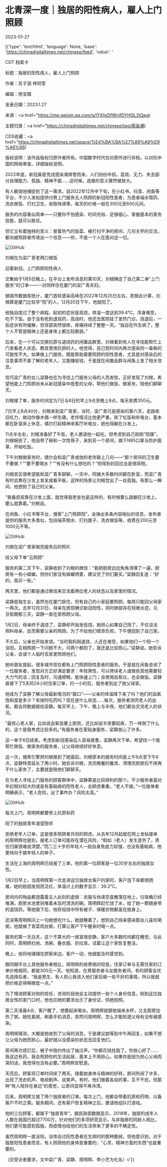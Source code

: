 # 北青深一度｜独居的阳性病人，雇人上门照顾

2023-01-27

[{'type': 'text/html', 'language': None, 'base': 'https://chinadigitaltimes.net/chinese/feed', 'value': '

CDT 档案卡

标题：独居的阳性病人，雇人上门照顾

作者：苏子涵 林珂莹

编辑：杨宝璐

发表日期：2023.1.27

来源：<a href="https://mp.weixin.qq.com/s/lYXljxDfWnifDYHGL2tQeg)

主题归类：<a href="https://chinadigitaltimes.net/chinese/tag/感染潮)

CDS收藏：<a href="https://chinadigitaltimes.net/space/%E4%BA%BA%E7%89%A9%E9%A6%86)

版权说明：该作品版权归原作者所有。中国数字时代仅对原作进行存档，以对抗中国的网络审查。详细版权说明。





2022年底，新冠奥密克戎感染潮席卷而来，人们纷纷中招，高烧、无力、失去部分自理能力、孤独、精神不振……这时候，连接的意义骤然被放大。

有人敏锐地捕捉到了这一需求。自2022年12月中下旬，在小红书、抖音、闲鱼等平台，不少人发帖提供付费上门服务无人照顾的新冠阳性患者，为患者端水喂药、洗衣做饭、打扫卫生、收取快递等，每天的价格一般在300元至600元间。

服务的内容看似简单——只要你不怕感染、时间充裕、足够细心、掌握基本的家务技能，就可以胜任。

但它又有着独特的意义：冒着热气的饭菜、被打扫干净的房间、几句关怀的交流，都向被照顾者传递出一个信息——你，不是一个人在面对这一切。

![GitHub](https://mmbiz.qpic.cn/mmbiz_jpg/1vHAyfO15KCKbptzED5Rc60k3ViaUIfTV2LSbZwHbWpQtmvVXNeuMnsXtDmLUWQ02PU8jnLL9LkdwDCgOWGnLoQ/640)

刘根在为梁广青老两口做饭

迎着新冠，上门照顾阳性病人

交集始于1月5日晚上。在平台上发布消息的第10天，刘根确定了自己第二单“上门服务”的订单——一对同样住在厦门的梁广青夫妇。

据城市数据库统计，厦门首轮感染高峰在2022年12月25日左右，若按此计算，刘根算是厦门比较早“阳”的人，12月20日下午，他就阳了。

他独自度过了整个病程。起初的症状是高烧，体温一度达到39.4℃，浑身难受，吃不下饭。由于没有抢到退烧药，高烧时，他还去医院挂了发热门诊。烧退后，一些症状有所缓解，但背部突然很疼，疼痛持续了整整一天。“独自在外生病了，整个人不管是精神上还是身体上都比较脆弱。”

后来，在一个可以交换抗原与退烧药的闲置品群里，刘根看到有人在寻找能帮忙上门查看老人状态、教其使用抗原的人，他觉得，自己短时间内再次感染同一毒株的可能性不大。如果做上门服务，既能帮助需要照顾的阳性患者，尤其是对感染后的注意事项不甚了解的老年人，又能赚些钱，于是就在闲置品群与闲鱼上发了相关信息。

恰巧梁广青的女儿梁静也在为寻找上门服务父母的人而发愁，正好发现了刘根，希望他能上门照顾尚未从新冠感染中痊愈的父母，帮他们做饭、做家务，陪他们聊聊天。

刘根接了单，服务时间定为7日与8日的早上9点至晚上8点，每天收费350元。

7日早上8点40分，刘根来到梁广青家，当时，梁广青已是感染的第六天，走路依旧吃力，做动作像木偶一样生硬。老伴情况比他更严重，除了吃饭和听电台，基本都在卧室床上休息，偶尔打起精神来客厅听电台，她也得躺在沙发上。

11点半左右，刘根准备好了午饭，老人邀请他一起吃，但考虑到自己刚刚“阳康”，刘根婉拒了，他自带了碗和一次性筷子，来到另一个房间，摘下N95口罩与防护面罩，开始吃饭。

下午刘根做家务时，偶尔会和梁广青或他的老伴聊上几句——“那个房间的卫生要不要做？”“要不要喝水？”“有没有什么想吃的？”但得到的回应总是很简短。

刘根其实很希望能和梁广青多聊聊。一天中，阿姨大多数时间都在卧室，而梁广青有时会靠在沙发上发呆或看平板，这样的场景让刘根觉出了一丝孤独。有那么一瞬间，他想到了自己的父亲。

“我看叔叔靠在沙发上面，就觉得我老爸也是这样的，有时候要么就躺在沙发上，要么就靠着。”刘根说。

在闲鱼、小红书等平台，搜索“上门照顾阳”，会弹出多条内容相似的信息，发布者提供的服务大多类似，包括端茶倒水、打扫屋子、洗衣做饭等，收费在200元至1000元不等。

![GitHub](https://mmbiz.qpic.cn/mmbiz_jpg/1vHAyfO15KCDLSDoNTTmdjYh7Xicnq0qibEibUVFTUqR6v2TL9LXCqPoR55O8oKe5t8kmZb68jg7uj4Uiar2j024hg/640)

刘根在梁广青家做完服务后的照片

给父母下单“云照顾”

服务的第二天下午，梁静收到了刘根的微信：“我把厨房边边角角清理了一遍，厨房有一些小蟑螂。但你们家没有蟑螂喷雾，建议空了你们要买。”梁静回复道：“好的，我买一些。”

两天里，他们都是通过微信来交流着两位老人的状态以及家里的情况。

梁静是独生女，虽然也在厦门居住，但有自己的小家庭要照顾，每周只能回父母家一两次。去年12月31日，母亲在医院确诊新冠阳性，同时肺部存在轻微炎症。元旦假期那三天，梁静一直在家照顾父母。

1月2日，母亲终于退烧了，梁静却开始发低烧。她担心如果自己阳了，不仅没法照料母亲，反而需要父亲的照顾。为了不给他们增添负担，下午便回到了自己家。

不久后，父亲也开始发烧。“当时我妈刚退烧，人还在难受，如果他们一个阳一个没阳，互相照顾一下问题不大，可两个都阳了，我还是比较担心。”梁静说。她告诉父亲，会请个人临时去家里照顾他们。

她听朋友提起，很多城市现在都有上门照顾阳性患者的服务。于是就在闲鱼咨询了一位服务者，发现对方正好满足要求：年轻男性，可以搀扶老人或做些其他需要较大力气的活；回复及时，沟通顺畅，能快速上门；会使用血氧仪，也会做饭。梁静直接下了5天的24小时住家订单，约一小时后，服务者到达了她父母家。

他成为了梁静了解父母最新情况的“窗口”——父亲的体温降下来了吗？他们的血氧饱和度是多少？有按时吃药吗？现在是什么状态……每次，服务者测完老人的血氧，都会将数据报给梁静。每天早上、下午、晚上与半夜，他们都会交流老人的状况。

“最担心老人家，比如说血氧低要上医院，还比如说半夜要起夜，万一摔倒了什么的，这个是我考虑比较多的。”有服务者在家贴身服务，梁静放心了许多。

这一单于6日结束。考虑到新冠感染后人容易疲惫，梁静再次下单，希望找一个能帮忙做饭、做家务的服务者，让父母继续好好休息。

这一次，搜索引擎把刘根推到了她面前。刘根原本的服务时间是上午9点至下午6点，梁静特意延长了两小时。她告诉刘根，洗完晚餐的餐具、清理完厨房后不用再干什么家务了，主要就是陪他们聊聊天。

在为老人寻找上门服务的顾客群体中，梁静算是比较顺利的那个。不少服务者面对年纪相对较大的或是有基础病的阳性老人，会顾虑重重。“老人不接。”一位接单者明确表示，“老人危险，出了事咋办？风险太高。”

![GitHub](https://mmbiz.qpic.cn/mmbiz_jpg/1vHAyfO15KCKbptzED5Rc60k3ViaUIfTVxebANNUI7kTAHxZlQ3Opzuf20ZlNnicj6lrtdgR5Yz2ERLJOxNhXSfg/640)

每次上门，周明辉都要带上抗原和药

阳了的独居青年渴望陪伴

拒绝老年人订单，这是很多照顾者共同的顾虑。从去年12月起就在网上发帖接单的周明辉也提到，接老人订单可能存在潜在风险，“假如（老人）发生意外了，责任归属很难说清楚。”而二三十岁的年轻人一般自身免疫力较强，也没有基础病，他更倾向于接年轻人的单子。

生活在上海的周明辉已经接了三单，他的第一位顾客是一位30岁左右的独居女性。

1月2日早上，当周明辉第一次走进这位独居女客户的家时，客户连下床都很困难，她的脸因发烧而泛红，体温计上的数字显示：39.2℃。

房间内的物品都透露着主人此刻的虚弱：衣服与快递空盒散落在地上，垃圾桶已经堆满，厨房水池里则堆着未及时清洗的碗。周明辉赶忙烧了水，给了她一颗随身带的退烧药。等她服下后，他将视线中所有被子、保暖衣物都盖在她身上。

还没等周明辉问上一句她想吃什么，她就睡着了。想到自己母亲感染那会儿喜欢喝粥，他就做了青菜肉丝粥，打算让客户下午醒来时喝一点。

服务的第一天白天，这个不算大的一居室很安静。客户大多数时间都在睡觉，与此同时，周明辉扫地、洗碗、叠衣服、扔垃圾，试着让这个家恢复整洁。

晚上，他将地铺铺在顾客床边，客户一动，他就能及时感觉到。

跟同期平台上其他服务者相比，周明辉的收费相对较低，住家订单与无需住家的订单价格相同，都是300元一天。他知道，在男服务者与女服务者间，有的顾客会优先选择后者，“我是男生，有人担心我进入他们家后做一些不好的事情，所以我就把价格定得稍微低一点。”

为了增进顾客对他的信任，咨询阶段他会主动提供一些个人身份信息。刚到这位独居女性的家门口时，他也应她的要求出示了身份证，供她拍照。

第二天凌晨4点，客户醒了，想要起床喝水。周明辉就替她端来水杯，又去厨房加热了粥。她吃着粥，刷着手机消息，突然问周明辉，怎么才能知道父母有没有被感染。

周明辉猜测，大概是她收到了父母的消息，于是建议她等到中午再回复，如果不想让父母为她而担心，最好就以没感染的状态去回复他们。

房间再次熄灯后，被子中隐约传出了抽泣声。“你都花钱找我了，你放心好了……我这边有药，我会照顾你的生活起居，基本上不用担心。如果你是因为担心父母而哭的话，我觉得也没有必要。”周明辉安慰道。

天亮后，顾客将订单时间续了两天。随着她身体与精神的好转，房间热闹了许多，出现了洗衣机声、电视剧声、说笑声。有时，他们做着各自的事，互不干扰，但那种“有人陪伴在身边”的感觉，让房间显得不再冷清。

后来，周明辉又接了两个独居者的订单。每次上门，他都会带着抗原和药物，以备客户不时之需。服务期间，还有客户恢复精神之后，邀请他组队打游戏。

他的三位顾客，都属于“独居青年”。据民政部数据显示，2018年，独居的成年人人数在我国已超过7700万，针对他们的多项研究显示，与非独居的同龄人相比，他们更可能感到孤独，而疫情也给他们的生活带来了更多的不确定性。

虽然周明辉一直没阳，没体会过阳性患者在生病时的那种脆弱，但他意识到，对于独居阳性患者而言，有人照顾他的身体是重要的，“心灵、精神方面的东西”也是重要的。

（应受访者要求，文中梁广青、梁静、周明辉、李小艺为化名）v'}]